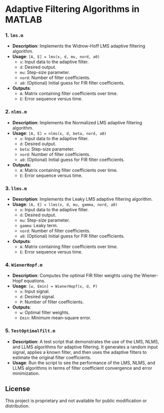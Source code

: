 # Adaptive Filtering Algorithms in MATLAB

### 1. `lms.m`
- **Description**: Implements the Widrow-Hoff LMS adaptive filtering algorithm.
- **Usage**: `[A, E] = lms(x, d, mu, nord, a0)`
  - `x`: Input data to the adaptive filter.
  - `d`: Desired output.
  - `mu`: Step-size parameter.
  - `nord`: Number of filter coefficients.
  - `a0`: (Optional) Initial guess for FIR filter coefficients.
- **Outputs**:
  - `A`: Matrix containing filter coefficients over time.
  - `E`: Error sequence versus time.

### 2. `nlms.m`
- **Description**: Implements the Normalized LMS adaptive filtering algorithm.
- **Usage**: `[A, E] = nlms(x, d, beta, nord, a0)`
  - `x`: Input data to the adaptive filter.
  - `d`: Desired output.
  - `beta`: Step-size parameter.
  - `nord`: Number of filter coefficients.
  - `a0`: (Optional) Initial guess for FIR filter coefficients.
- **Outputs**:
  - `A`: Matrix containing filter coefficients over time.
  - `E`: Error sequence versus time.

### 3. `llms.m`
- **Description**: Implements the Leaky LMS adaptive filtering algorithm.
- **Usage**: `[A, E] = llms(x, d, mu, gamma, nord, a0)`
  - `x`: Input data to the adaptive filter.
  - `d`: Desired output.
  - `mu`: Step-size parameter.
  - `gamma`: Leaky term.
  - `nord`: Number of filter coefficients.
  - `a0`: (Optional) Initial guess for FIR filter coefficients.
- **Outputs**:
  - `A`: Matrix containing filter coefficients over time.
  - `E`: Error sequence versus time.

### 4. `WienerHopf.m`
- **Description**: Computes the optimal FIR filter weights using the Wiener-Hopf equations.
- **Usage**: `[w, Emin] = WienerHopf(x, d, P)`
  - `x`: Input signal.
  - `d`: Desired signal.
  - `P`: Number of filter coefficients.
- **Outputs**:
  - `w`: Optimal filter weights.
  - `Emin`: Minimum mean-square error.

### 5. `TestOptimalfilt.m`
- **Description**: A test script that demonstrates the use of the LMS, NLMS, and LLMS algorithms for adaptive filtering. It generates a random input signal, applies a known filter, and then uses the adaptive filters to estimate the original filter coefficients.
- **Usage**: Run the script to see the performance of the LMS, NLMS, and LLMS algorithms in terms of filter coefficient convergence and error minimization.

## License
This project is proprietary and not available for public modification or distribution.
